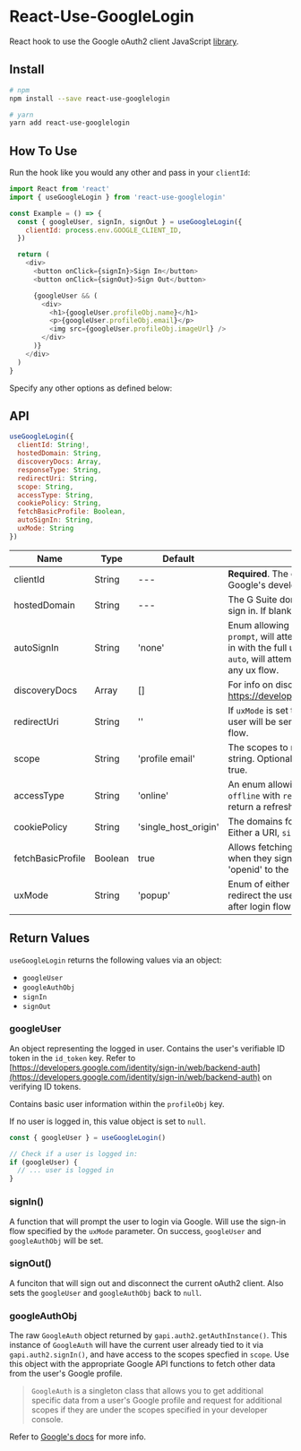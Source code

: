 # React-Use-GoogleLogin

React hook to use the Google oAuth2 client JavaScript [library](https://developers.google.com/identity/protocols/OAuth2UserAgent).

## Install

```bash
# npm
npm install --save react-use-googlelogin

# yarn
yarn add react-use-googlelogin
```

## How To Use

Run the hook like you would any other and pass in your `clientId`:

```js
import React from 'react'
import { useGoogleLogin } from 'react-use-googlelogin'

const Example = () => {
  const { googleUser, signIn, signOut } = useGoogleLogin({
    clientId: process.env.GOOGLE_CLIENT_ID,
  })

  return (
    <div>
      <button onClick={signIn}>Sign In</button>
      <button onClick={signOut}>Sign Out</button>

      {googleUser && (
        <div>
          <h1>{googleUser.profileObj.name}</h1>
          <p>{googleUser.profileObj.email}</p>
          <img src={googleUser.profileObj.imageUrl} />
        </div>
      )}
    </div>
  )
}
```

Specify any other options as defined below:

## API

```js
useGoogleLogin({
  clientId: String!,
  hostedDomain: String,
  discoveryDocs: Array,
  responseType: String,
  redirectUri: String,
  scope: String,
  accessType: String,
  cookiePolicy: String,
  fetchBasicProfile: Boolean,
  autoSignIn: String,
  uxMode: String
})
```

| Name              | Type    | Default              | Description                                                                                                                                                                                                                             |     |
| ----------------- | ------- | -------------------- | --------------------------------------------------------------------------------------------------------------------------------------------------------------------------------------------------------------------------------------- | --- |
| clientId          | String  | ---                  | **Required**. The clientID for your application from Google's developer console.                                                                                                                                                        |     |
| hostedDomain      | String  | ---                  | The G Suite domain to which users must belong to sign in. If blank, all google accounts can login.                                                                                                                                      |     |
| autoSignIn        | String  | 'none'               | Enum allowing either `none`, `prompt` or `auto`. If set to `prompt`, will attempt to automatically sign the user in with the full ux flow (popup, redirect). If set to `auto`, will attempt to automatically login without any ux flow. |     |
| discoveryDocs     | Array   | []                   | For info on discovery docs, refer to: https://developers.google.com/discovery/v1/using                                                                                                                                                  |     |
| redirectUri       | String  | ''                   | If `uxMode` is set to `redirect`, this is the address a user will be sent to after resolving the Google auth flow.                                                                                                                      |     |
| scope             | String  | 'profile email'      | The scopes to request, as a space-delimited string. Optional if `fetch_basic_profile` is set to true.                                                                                                                                   |     |
| accessType        | String  | 'online'             | An enum allowing either `online` or `offline`. If `offline` with `responseType` of `code`, the hook will return a refresh token in `googleUser`.                                                                                        |     |
| cookiePolicy      | String  | 'single_host_origin' | The domains for which to create sign-in cookies. Either a URI, `single_host_origin`, or none                                                                                                                                            |     |
| fetchBasicProfile | Boolean | true                 | Allows fetching of users' basic profile information when they sign in. Adds 'profile', 'email' and 'openid' to the requested scopes.                                                                                                    |     |
| uxMode            | String  | 'popup'              | Enum of either `popup` or `redirect`. If `redirect`, will redirect the user to the uri specified in `redirectUri` after login flow.                                                                                                     |     |

## Return Values

`useGoogleLogin` returns the following values via an object:

- `googleUser`
- `googleAuthObj`
- `signIn`
- `signOut`

### googleUser

An object representing the logged in user. Contains the user's verifiable ID token in the `id_token` key. Refer to [https://developers.google.com/identity/sign-in/web/backend-auth](https://developers.google.com/identity/sign-in/web/backend-auth) on verifying ID tokens.

Contains basic user information within the `profileObj` key. 

If no user is logged in, this value object is set to `null`.

```js
const { googleUser } = useGoogleLogin()

// Check if a user is logged in:
if (googleUser) {
  // ... user is logged in
}
```

### signIn()

A function that will prompt the user to login via Google. Will use the sign-in flow specified by the `uxMode` parameter. On success, `googleUser` and `googleAuthObj` will be set.

### signOut()

A funciton that will sign out and disconnect the current oAuth2 client. Also sets the `googleUser` and `googleAuthObj` back to `null`.

### googleAuthObj

The raw `GoogleAuth` object returned by `gapi.auth2.getAuthInstance()`. This instance of `GoogleAuth` will have the current user already tied to it via `gapi.auth2.signIn()`, and have access to the scopes specfied in `scope`. Use this object with the appropriate Google API functions to fetch other data from the user's Google profile.

> `GoogleAuth` is a singleton class that allows you to get additional specific data from a user's Google profile and request for additional scopes if they are under the scopes specified in your developer console. 

Refer to [Google's docs](https://developers.google.com/identity/sign-in/web/reference#authentication) for more info.

